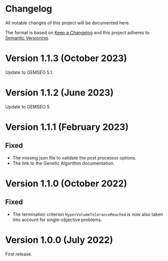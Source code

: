 <!--
Copyright 2021 IRT Saint Exupéry, https://www.irt-saintexupery.com

This work is licensed under the Creative Commons Attribution-ShareAlike 4.0
International License. To view a copy of this license, visit
http://creativecommons.org/licenses/by-sa/4.0/ or send a letter to Creative
Commons, PO Box 1866, Mountain View, CA 94042, USA.
-->

<!--
Changelog titles are:
- Added: for new features.
- Changed: for changes in existing functionality.
- Deprecated: for soon-to-be removed features.
- Removed: for now removed features.
- Fixed: for any bug fixes.
- Security: in case of vulnerabilities.
-->

# Changelog

All notable changes of this project will be documented here.

The format is based on
[Keep a Changelog](https://keepachangelog.com/en/1.0.0)
and this project adheres to
[Semantic Versioning](https://semver.org/spec/v2.0.0.html).

# Version 1.1.3 (October 2023)

Update to GEMSEO 5.1.

# Version 1.1.2 (June 2023)

Update to GEMSEO 5.

# Version 1.1.1 (February 2023)

## Fixed

- The missing json file to validate the post processor options.
- The link to the Genetic Algorithm documentation.

# Version 1.1.0 (October 2022)

## Fixed

- The termination criterion `HyperVolumeToleranceReached` is now also
    taken into account for single-objective problems.

# Version 1.0.0 (July 2022)

First release.
